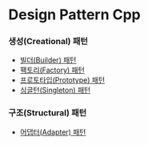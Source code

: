 # Design Pattern Cpp

### 생성(Creational) 패턴
- [빌더(Builder) 패턴](https://github.com/JeHeeYu/Design-Pattern-Cpp/tree/main/%EC%83%9D%EC%84%B1(Creational)%20%ED%8C%A8%ED%84%B4/%EB%B9%8C%EB%8D%94(Builder)%20%ED%8C%A8%ED%84%B4)
- [팩토리(Factory) 패턴](https://github.com/JeHeeYu/Design-Pattern-Cpp/tree/main/%EC%83%9D%EC%84%B1(Creational)%20%ED%8C%A8%ED%84%B4/%ED%8C%A9%ED%86%A0%EB%A6%AC(Facotry)%20%ED%8C%A8%ED%84%B4)
- [프로토타입(Prototype) 패턴](https://github.com/JeHeeYu/Design-Pattern-Cpp/tree/main/%EC%83%9D%EC%84%B1(Creational)%20%ED%8C%A8%ED%84%B4/%ED%94%84%EB%A1%9C%ED%86%A0%ED%83%80%EC%9E%85(Prototype)%20%ED%8C%A8%ED%84%B4)
- [싱글턴(Singleton) 패턴](https://github.com/JeHeeYu/Design-Pattern-Cpp/tree/main/%EC%83%9D%EC%84%B1(Creational)%20%ED%8C%A8%ED%84%B4/%EC%8B%B1%EA%B8%80%ED%84%B4(Singleton)%20%ED%8C%A8%ED%84%B4)

### 구조(Structural) 패턴

- [어댑터(Adapter) 패턴](https://github.com/JeHeeYu/Design-Pattern-Cpp/tree/main/%EA%B5%AC%EC%A1%B0(Structural)%20%ED%8C%A8%ED%84%B4/%EC%96%B4%EB%8C%91%ED%84%B0(Adapter)%20%ED%8C%A8%ED%84%B4)
